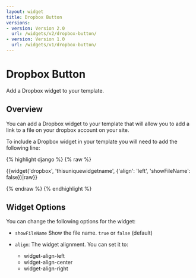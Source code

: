 ```yaml
---
layout: widget
title: Dropbox Button
versions:
- version: Version 2.0
  url: /widgets/v2/dropbox-button/
- version: Version 1.0
  url: /widgets/v1/dropbox-button/
---
```


# Dropbox Button

Add a Dropbox widget to your template.

## Overview

You can add a Dropbox widget to your template that will allow you to add a link to a file on your dropbox account on your site.

To include a Dropbox widget in your template you will need to add the following line:

{% highlight django %}
{% raw %}

  {{widget('dropbox', 'thisuniquewidgetname', {'align': 'left', 'showFileName': false})|raw}}

{% endraw %}
{% endhighlight %}

## Widget Options

You can change the following options for the widget:

* ```showFileName``` Show the file name. ```true``` or ```false``` (default)

* ```align```: The widget alignment. You can set it to:

  * widget-align-left
  * widget-align-center
  * widget-align-right

